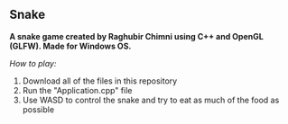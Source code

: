 ## Snake

**A snake game created by Raghubir Chimni using C++ and OpenGL (GLFW). Made for Windows OS.**

_How to play:_ 
1. Download all of the files in this repository
2. Run the "Application.cpp" file
3. Use WASD to control the snake and try to eat as much of the food as possible
